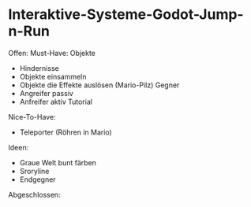 # Interaktive-Systeme-Godot-Jump-n-Run

Offen:
Must-Have:
Objekte
- Hindernisse 
- Objekte einsammeln
- Objekte die Effekte auslösen (Mario-Pilz)
Gegner
- Angreifer passiv
- Anfreifer aktiv
Tutorial

Nice-To-Have:
- Teleporter (Röhren in Mario)

Ideen:
- Graue Welt bunt färben
- Sroryline
- Endgegner

Abgeschlossen:
